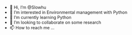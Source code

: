 - 👋 Hi, I’m @Slowhu
- 👀 I’m interested in Environmental management with Python
- 🌱 I’m currently learning Python
- 💞️ I’m looking to collaborate on some research 
- 📫 How to reach me ...

<!---
Slowhu/Slowhu is a ✨ special ✨ repository because its `README.md` (this file) appears on your GitHub profile.
You can click the Preview link to take a look at your changes.
--->
